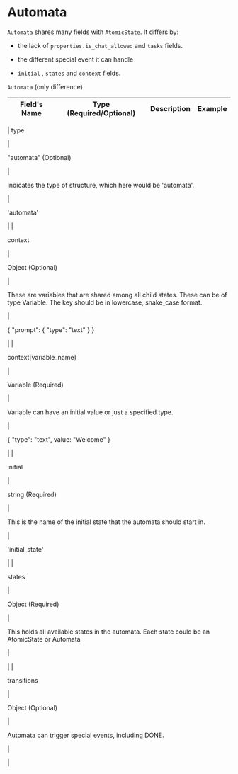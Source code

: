 # Automata

`Automata` shares many fields with `AtomicState`. It differs by:

-   the lack of `properties.is_chat_allowed` and `tasks` fields.
    
-   the different special event it can handle
    
-   `initial` , `states` and `context` fields.
    

`Automata` (only difference)

| Field's Name | Type (Required/Optional) | Description | Example |
| --- | --- | --- | --- |
| 
type

 | 

"automata" (Optional)

 | 

Indicates the type of structure, which here would be 'automata'.

 | 

'automata'

 |
| 

context

 | 

Object (Optional)

 | 

These are variables that are shared among all child states. These can be of type Variable. The key should be in lowercase, snake\_case format.

 | 

{ "prompt": { "type": "text" } }

 |
| 

context\[variable\_name\]

 | 

Variable (Required)

 | 

Variable can have an initial value or just a specified type.

 | 

{ "type": "text", value: "Welcome" }

 |
| 

initial

 | 

string (Required)

 | 

This is the name of the initial state that the automata should start in.

 | 

'initial\_state'

 |
| 

states

 | 

Object (Required)

 | 

This holds all available states in the automata. Each state could be an AtomicState or Automata

 | 

 |
| 

transitions

 | 

Object (Optional)

 | 

Automata can trigger special events, including DONE.

 | 

 |